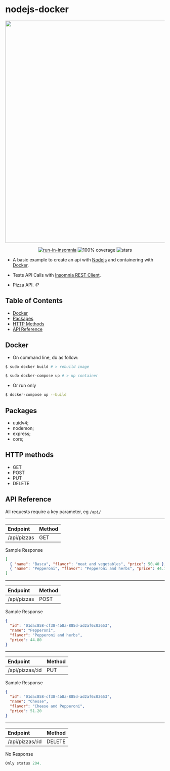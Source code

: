 # nodejs-docker

<p align="center">
  <img src="https://d262ilb51hltx0.cloudfront.net/max/1600/1*_MtS4HqN2srTcrSyet61DQ.jpeg" width="700">
  <div align="center">
  <a href="https://insomnia.rest/run/"><img src="https://img.shields.io/badge/insomnia-run--in--insomnia-purple.svg?logo=insomnia&style=flat-square&color=6a57d5" alt="run-in-insomnia" /></a>
  <img src="https://camo.githubusercontent.com/2485e7b2f51f9b6bd3e5e216cb2bd1c159cd21b4/68747470733a2f2f696d672e736869656c64732e696f2f62616467652f636f7665726167652d3130302532352d677265656e2e737667" alt="100% coverage" />
  <img src="https://img.shields.io/github/stars/brunormferreira/nodejs-docker?style=social" alt="stars" />
  </div>
</p>

- A basic example to create an api with [Nodejs](https://nodejs.org/en/) and containering with [Docker](https://www.docker.com/).

- Tests API Calls with [Insomnia REST Client](https://insomnia.rest/).

- Pizza API. :P


## Table of Contents

- [Docker](#docker)
- [Packages](#packages)
- [HTTP Methods](#http-methods)
- [API Reference](#api-reference)

## Docker

- On command line, do as follow:

```sh
$ sudo docker build # > rebuild image
```

```sh
$ sudo docker-compose up # > up container
```

- Or run only

```sh
$ docker-compose up --build
```

## Packages

- uuidv4;
- nodemon;
- express;
- cors;

## HTTP methods

- GET
- POST
- PUT
- DELETE

## API Reference

All requests require a key parameter, eg `/api/`

---

|Endpoint|Method|
|:--|:--|
|/api/pizzas|GET|

Sample Response
```json
[
  { "name": "Basca", "flavor": "meat and vegetables", "price": 50.40 },
  { "name": "Pepperoni", "flavor": "Pepperoni and herbs", "price": 44.70 }
]
```
---
|Endpoint|Method|
|:--|:--|
|/api/pizzas|POST|

Sample Response
```json
{
  "id": "01dac858-cf38-4b8a-885d-ad2af6c03653",
  "name": "Pepperoni",
  "flavor": "Pepperoni and herbs",
  "price": 44.80
}
```
---

|Endpoint|Method|
|:--|:--|
|/api/pizzas/:id|PUT|

Sample Response
```json
{
  "id": "01dac858-cf38-4b8a-885d-ad2af6c03653",
  "name": "Chesse",
  "flavor": "Cheese and Pepperoni",
  "price": 51.20
}
```
---

|Endpoint|Method|
|:--|:--|
|/api/pizzas/:id|DELETE|

No Response
```js
Only status 204.
```

